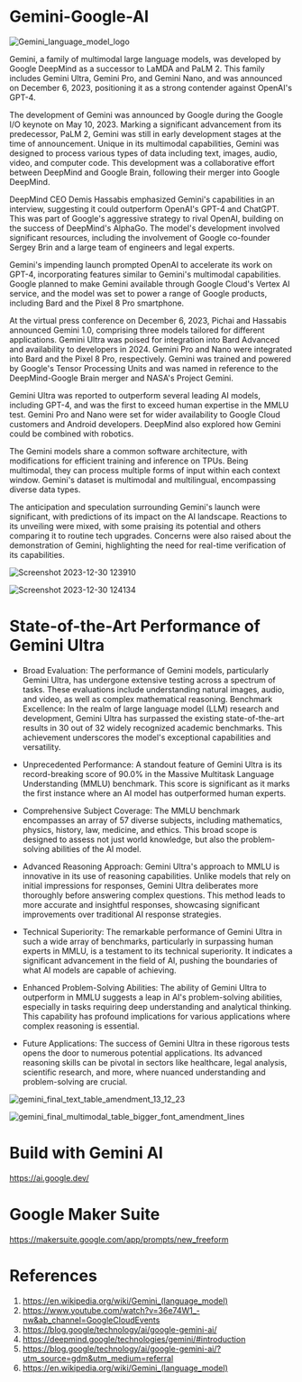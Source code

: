 # Gemini-Google-AI

![Gemini_language_model_logo](https://github.com/ParthaPRay/Gemini-Google-AI/assets/1689639/5319a74a-4054-48b5-b26b-db8330f7b457)

Gemini, a family of multimodal large language models, was developed by Google DeepMind as a successor to LaMDA and PaLM 2. This family includes Gemini Ultra, Gemini Pro, and Gemini Nano, and was announced on December 6, 2023, positioning it as a strong contender against OpenAI's GPT-4.

The development of Gemini was announced by Google during the Google I/O keynote on May 10, 2023. Marking a significant advancement from its predecessor, PaLM 2, Gemini was still in early development stages at the time of announcement. Unique in its multimodal capabilities, Gemini was designed to process various types of data including text, images, audio, video, and computer code. This development was a collaborative effort between DeepMind and Google Brain, following their merger into Google DeepMind.

DeepMind CEO Demis Hassabis emphasized Gemini's capabilities in an interview, suggesting it could outperform OpenAI's GPT-4 and ChatGPT. This was part of Google's aggressive strategy to rival OpenAI, building on the success of DeepMind's AlphaGo. The model's development involved significant resources, including the involvement of Google co-founder Sergey Brin and a large team of engineers and legal experts.

Gemini's impending launch prompted OpenAI to accelerate its work on GPT-4, incorporating features similar to Gemini's multimodal capabilities. Google planned to make Gemini available through Google Cloud's Vertex AI service, and the model was set to power a range of Google products, including Bard and the Pixel 8 Pro smartphone.

At the virtual press conference on December 6, 2023, Pichai and Hassabis announced Gemini 1.0, comprising three models tailored for different applications. Gemini Ultra was poised for integration into Bard Advanced and availability to developers in 2024. Gemini Pro and Nano were integrated into Bard and the Pixel 8 Pro, respectively. Gemini was trained and powered by Google's Tensor Processing Units and was named in reference to the DeepMind-Google Brain merger and NASA's Project Gemini.

Gemini Ultra was reported to outperform several leading AI models, including GPT-4, and was the first to exceed human expertise in the MMLU test. Gemini Pro and Nano were set for wider availability to Google Cloud customers and Android developers. DeepMind also explored how Gemini could be combined with robotics.

The Gemini models share a common software architecture, with modifications for efficient training and inference on TPUs. Being multimodal, they can process multiple forms of input within each context window. Gemini's dataset is multimodal and multilingual, encompassing diverse data types.

The anticipation and speculation surrounding Gemini's launch were significant, with predictions of its impact on the AI landscape. Reactions to its unveiling were mixed, with some praising its potential and others comparing it to routine tech upgrades. Concerns were also raised about the demonstration of Gemini, highlighting the need for real-time verification of its capabilities.





![Screenshot 2023-12-30 123910](https://github.com/ParthaPRay/Gemini-Google-AI/assets/1689639/e9498629-c8f4-4895-8a54-9632a923bc17)




![Screenshot 2023-12-30 124134](https://github.com/ParthaPRay/Gemini-Google-AI/assets/1689639/1fd51f85-4cc6-4a91-8766-6dbbe8ca3deb)


# State-of-the-Art Performance of Gemini Ultra


* Broad Evaluation: The performance of Gemini models, particularly Gemini Ultra, has undergone extensive testing across a spectrum of tasks. These evaluations include understanding natural images, audio, and video, as well as complex mathematical reasoning.
Benchmark Excellence: In the realm of large language model (LLM) research and development, Gemini Ultra has surpassed the existing state-of-the-art results in 30 out of 32 widely recognized academic benchmarks. This achievement underscores the model's exceptional capabilities and versatility.

* Unprecedented Performance: A standout feature of Gemini Ultra is its record-breaking score of 90.0% in the Massive Multitask Language Understanding (MMLU) benchmark. This score is significant as it marks the first instance where an AI model has outperformed human experts.

* Comprehensive Subject Coverage: The MMLU benchmark encompasses an array of 57 diverse subjects, including mathematics, physics, history, law, medicine, and ethics. This broad scope is designed to assess not just world knowledge, but also the problem-solving abilities of the AI model.

* Advanced Reasoning Approach: Gemini Ultra's approach to MMLU is innovative in its use of reasoning capabilities. Unlike models that rely on initial impressions for responses, Gemini Ultra deliberates more thoroughly before answering complex questions. This method leads to more accurate and insightful responses, showcasing significant improvements over traditional AI response strategies.

* Technical Superiority: The remarkable performance of Gemini Ultra in such a wide array of benchmarks, particularly in surpassing human experts in MMLU, is a testament to its technical superiority. It indicates a significant advancement in the field of AI, pushing the boundaries of what AI models are capable of achieving.

* Enhanced Problem-Solving Abilities: The ability of Gemini Ultra to outperform in MMLU suggests a leap in AI's problem-solving abilities, especially in tasks requiring deep understanding and analytical thinking. This capability has profound implications for various applications where complex reasoning is essential.

* Future Applications: The success of Gemini Ultra in these rigorous tests opens the door to numerous potential applications. Its advanced reasoning skills can be pivotal in sectors like healthcare, legal analysis, scientific research, and more, where nuanced understanding and problem-solving are crucial.

![gemini_final_text_table_amendment_13_12_23](https://github.com/ParthaPRay/Gemini-Google-AI/assets/1689639/36972a24-733b-46cf-8395-24ff09394507)

![gemini_final_multimodal_table_bigger_font_amendment_lines](https://github.com/ParthaPRay/Gemini-Google-AI/assets/1689639/d2d4d425-14a3-4909-99a4-033df8421df1)



# Build with Gemini AI

https://ai.google.dev/

# Google Maker Suite

https://makersuite.google.com/app/prompts/new_freeform

# **References**

1. https://en.wikipedia.org/wiki/Gemini_(language_model)
2. https://www.youtube.com/watch?v=36e74W1_-nw&ab_channel=GoogleCloudEvents
3. https://blog.google/technology/ai/google-gemini-ai/
4. https://deepmind.google/technologies/gemini/#introduction
5. https://blog.google/technology/ai/google-gemini-ai/?utm_source=gdm&utm_medium=referral
6. https://en.wikipedia.org/wiki/Gemini_(language_model)
